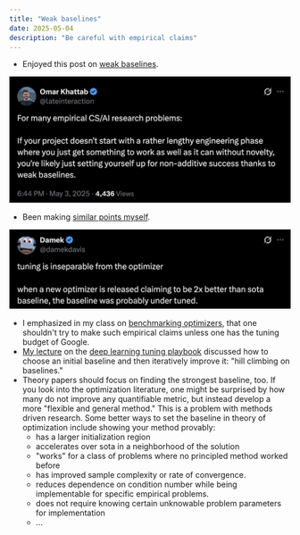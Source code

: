 ```yaml
---
title: "Weak baselines"
date: 2025-05-04
description: "Be careful with empirical claims"
---
```


- Enjoyed this post on [weak baselines](https://x.com/lateinteraction/status/1918798801982160935). 

![weak baselines](/assets/figures/weak-baselines.png)

- Been making [similar points myself](https://x.com/damekdavis/status/1911512233491964219).

![benchmarking](/assets/figures/benchmarking-is-hard.png)

- I emphasized in my class on [benchmarking optimizers](https://damekdavis.com/STAT-4830/section/10/notes.md), that one shouldn't try to make such empirical claims unless one has the tuning budget of Google. 
- [My lecture](https://damekdavis.com/STAT-4830/section/11/notes.md) on the [deep learning tuning playbook](https://github.com/google-research/tuning_playbook) discussed how to choose  an initial baseline and then iteratively improve it: "hill climbing on baselines." 
- Theory papers should focus on finding the strongest baseline, too. If you look into the optimization literature, one might be surprised by how many do not improve any quantifiable metric, but instead develop a more "flexible and general method." This is a problem with methods driven research. Some better ways to set the baseline in theory of optimization include showing your method provably:
    - has a larger initialization region
    - accelerates over sota in a neighborhood of the solution
    - "works" for a class of problems where no principled method worked before
    - has improved sample complexity or rate of convergence.
    - reduces dependence on condition number while being implementable for specific empirical problems. 
    - does not require knowing certain unknowable problem parameters for implementation
    - ...